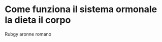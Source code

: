 # Come funziona il sistema ormonale la dieta il corpo

Rubgy aronne romano
<!--stackedit_data:
eyJoaXN0b3J5IjpbLTc1MTQwNTc5OV19
-->